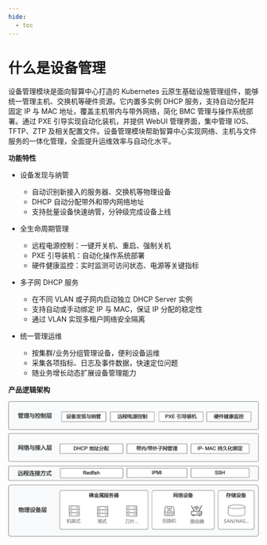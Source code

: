 ```yaml
---
hide:
  - toc
---
```


# 什么是设备管理

设备管理模块是面向智算中心打造的 Kubernetes 云原生基础设施管理组件，能够统一管理主机、交换机等硬件资源。它内置多实例 DHCP 服务，支持自动分配并固定 IP 与 MAC 地址，覆盖主机带内与带外网络，简化 BMC 管理与操作系统部署。通过 PXE 引导实现自动化装机，并提供 WebUI 管理界面，集中管理 IOS、TFTP、ZTP 及相关配置文件。设备管理模块帮助智算中心实现网络、主机与文件服务的一体化管理，全面提升运维效率与自动化水平。

**功能特性**

- 设备发现与纳管

    - 自动识别新接入的服务器、交换机等物理设备
    - DHCP 自动分配带外和带内网络地址
    - 支持批量设备快速纳管，分钟级完成设备上线

- 全生命周期管理

    - 远程电源控制：一键开关机、重启、强制关机
    - PXE 引导装机：自动化操作系统部署
    - 硬件健康监控：实时监测可访问状态、电源等关键指标

- 多子网 DHCP 服务

    - 在不同 VLAN 或子网内启动独立 DHCP Server 实例
    - 支持自动或手动绑定 IP 与 MAC，保证 IP 分配的稳定性
    - 通过 VLAN 实现多租户网络安全隔离

- 统一管理运维

    - 按集群/业务分组管理设备，便利设备运维
    - 采集各项指标、日志及事件数据，快速定位问题
    - 随业务增长动态扩展设备管理能力

**产品逻辑架构**

![逻辑架构图](../images/index-01.png)

